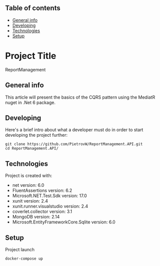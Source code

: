 ## Table of contents
* [General info](#general-info)
* [Developing](#developing)
* [Technologies](#technologies)
* [Setup](#setup)


# Project Title
 ReportManagement

 
   
 ## General info
This article will present the basics of the CQRS pattern using the MediatR nuget in .Net 6 package.

## Developing

Here's a brief intro about what a developer must do in order to start developing
the project further:

```shell
git clone https://github.com/PietrovW/ReportManagement.API.git
cd ReportManagement.API/
```

## Technologies
Project is created with:
* net version: 6.0
* FluentAssertions version: 6.2
* Microsoft.NET.Test.Sdk version: 17.0
* xunit version: 2.4
* xunit.runner.visualstudio version: 2.4
* coverlet.collector version: 3.1
* MongoDB version: 2.14
* Microsoft.EntityFrameworkCore.Sqlite version: 6.0 

## Setup
Project launch
```
docker-compose up
```
